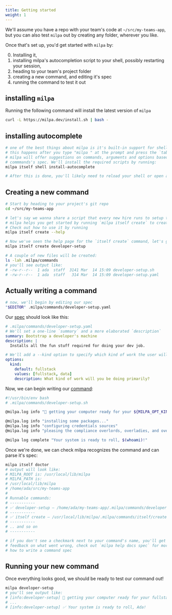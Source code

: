 ```yaml
---
title: Getting started
weight: 1
---
```


We'll assume you have a repo with your team's code at `~/src/my-teams-app`, but you can also test `milpa` out by creating any folder, wherever you like.

Once that's set up, you'd get started with `milpa` by:

0. Installing it,
1. installing milpa's autocompletion script to your shell, possibly restarting your session,
2. heading to your team's project folder
3. creating a new command, and editing it's spec
4. running the command to test it out

## installing `milpa`

Running the following command will install the latest version of `milpa`

```sh
curl -L https://milpa.dev/install.sh | bash -
```

## installing autocomplete

```sh
# one of the best things about milpa is it's built-in support for shell completion
# this happens after you type "milpa " at the prompt and press the `tab` key
# milpa will offer suggestions on commands, arguments and options based on your
# commmands's spec. We'll install the required scripts by running:
milpa itself shell install-autocomplete

# After this is done, you'll likely need to reload your shell or open a new session/tab.
```

## Creating a new command

```sh
# Start by heading to your project's git repo
cd ~/src/my-teams-app

# let's say we wanna share a script that every new hire runs to setup their system.
# milpa helps you get started by running `milpa itself create` to create a new command
# Check out how to use it by running
milpa itself create --help

# Now we've seen the help page for the `itself create` command, let's go ahead and create our "developer-setup" command:
milpa itself create developer-setup

# A couple of new files will be created:
ls -lah .milpa/commands
# you'll see output like:
# -rw-r--r--  1 ada  staff  3141 Mar  14 15:09 developer-setup.sh
# -rw-r--r--  1 ada  staff   314 Mar  14 15:09 developer-setup.yaml
```

## Actually writing a command

```sh
# now, we'll begin by editing our spec
"$EDITOR" .milpa/commands/developer-setup.yaml
```

Our [spec](./milpa/docs/command/spec.md) should look like this:

```yaml
# .milpa/commands/developer-setup.yaml
# We'll set a one-line `summary` and a more elaborated `description`
summary: Bootstrap a developer's machine
description: |
  Installs all the fun stuff required for doing your dev job.

# We'll add a --kind option to specify which kind of work the user will be doing
options:
  kind:
    default: fullstack
    values: [fullstack, data]
    description: What kind of work will you be doing primarily?
```

Now, we can begin writing our [command](./milpa/docs/command/index.md):

```sh
#!/usr/bin/env bash
# .milpa/commands/developer-setup.sh

@milpa.log info "🚀 getting your computer ready for your ${MILPA_OPT_KIND:} exploits 🚀"

@milpa.log info "installing some packages..."
@milpa.log info "configuring credentials sources"
@milpa.log info "pleasing the compliance overlords, overladies, and overfolks"

@milpa log complete "Your system is ready to roll, $(whoami)!"
```

Once we're done, we can check milpa recognizes the command and can parse it's spec:

```sh
milpa itself doctor
# output will look like:
# MILPA_ROOT is: /usr/local/lib/milpa
# MILPA_PATH is:
# /usr/local/lib/milpa
# /home/ada/src/my-teams-app
#
# Runnable commands:
# -----------
# ✅ developer-setup — /home/ada/my-teams-app/.milpa/commands/developer-setup.sh
# -----------
# ✅ itself create — /usr/local/lib/milpa/.milpa/commands/itself/create.sh
# -----------
# .. and so on
# -----------

# if you don't see a checkmark next to your command's name, you'll get some
# feedback on what went wrong, check out `milpa help docs spec` for more info on
# how to write a command spec
```

## Running your new command

Once everything looks good, we should be ready to test our command out!

```sh
milpa developer-setup
# you'll see output like:
# [info:developer-setup] 🚀 getting your computer ready for your fullstack exploits 🚀
# ...
# [info:developer-setup] ✅ Your system is ready to roll, Ada!
```
